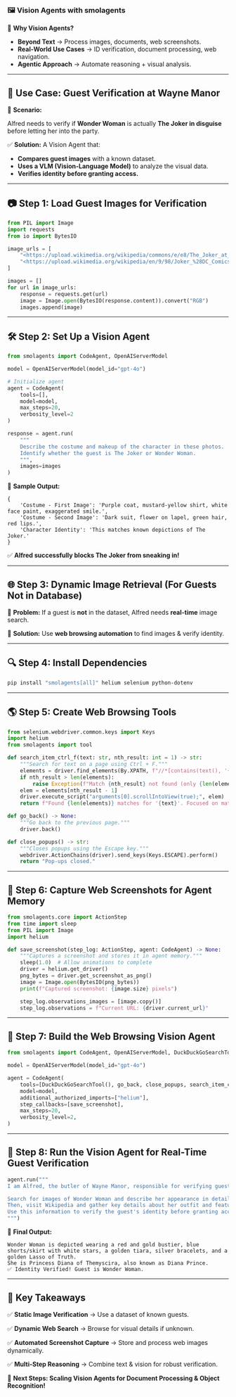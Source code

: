 ### **🖼️ Vision Agents with smolagents**

🔹 **Why Vision Agents?**

- **Beyond Text** → Process images, documents, web screenshots.
- **Real-World Use Cases** → ID verification, document processing, web navigation.
- **Agentic Approach** → Automate reasoning + visual analysis.

---

## **👀 Use Case: Guest Verification at Wayne Manor**

📌 **Scenario:**

Alfred needs to verify if **Wonder Woman** is actually **The Joker in disguise** before letting her into the party.

✅ **Solution:** A Vision Agent that:

- **Compares guest images** with a known dataset.
- **Uses a VLM (Vision-Language Model)** to analyze the visual data.
- **Verifies identity before granting access.**

---

## **📷 Step 1: Load Guest Images for Verification**

```python
from PIL import Image
import requests
from io import BytesIO

image_urls = [
    "<https://upload.wikimedia.org/wikipedia/commons/e/e8/The_Joker_at_Wax_Museum_Plus.jpg>",  # Joker image
    "<https://upload.wikimedia.org/wikipedia/en/9/98/Joker_%28DC_Comics_character%29.jpg>"  # Joker image
]

images = []
for url in image_urls:
    response = requests.get(url)
    image = Image.open(BytesIO(response.content)).convert("RGB")
    images.append(image)

```

---

## **🛠 Step 2: Set Up a Vision Agent**

```python
from smolagents import CodeAgent, OpenAIServerModel

model = OpenAIServerModel(model_id="gpt-4o")

# Initialize agent
agent = CodeAgent(
    tools=[],
    model=model,
    max_steps=20,
    verbosity_level=2
)

response = agent.run(
    """
    Describe the costume and makeup of the character in these photos.
    Identify whether the guest is The Joker or Wonder Woman.
    """,
    images=images
)

```

📌 **Sample Output:**

```
{
    'Costume - First Image': 'Purple coat, mustard-yellow shirt, white face paint, exaggerated smile.',
    'Costume - Second Image': 'Dark suit, flower on lapel, green hair, red lips.',
    'Character Identity': 'This matches known depictions of The Joker.'
}

```

✅ **Alfred successfully blocks The Joker from sneaking in!**

---

## **🌐 Step 3: Dynamic Image Retrieval (For Guests Not in Database)**

🔹 **Problem:** If a guest is **not** in the dataset, Alfred needs **real-time** image search.

🔹 **Solution:** Use **web browsing automation** to find images & verify identity.

---

## **🔍 Step 4: Install Dependencies**

```bash
pip install "smolagents[all]" helium selenium python-dotenv

```

---

## **🌎 Step 5: Create Web Browsing Tools**

```python
from selenium.webdriver.common.keys import Keys
import helium
from smolagents import tool

def search_item_ctrl_f(text: str, nth_result: int = 1) -> str:
    """Search for text on a page using Ctrl + F."""
    elements = driver.find_elements(By.XPATH, f"//*[contains(text(), '{text}')]")
    if nth_result > len(elements):
        raise Exception(f"Match {nth_result} not found (only {len(elements)} matches)")
    elem = elements[nth_result - 1]
    driver.execute_script("arguments[0].scrollIntoView(true);", elem)
    return f"Found {len(elements)} matches for '{text}'. Focused on match {nth_result}."

def go_back() -> None:
    """Go back to the previous page."""
    driver.back()

def close_popups() -> str:
    """Closes popups using the Escape key."""
    webdriver.ActionChains(driver).send_keys(Keys.ESCAPE).perform()
    return "Pop-ups closed."

```

---

## **📸 Step 6: Capture Web Screenshots for Agent Memory**

```python
from smolagents.core import ActionStep
from time import sleep
from PIL import Image
import helium

def save_screenshot(step_log: ActionStep, agent: CodeAgent) -> None:
    """Captures a screenshot and stores it in agent memory."""
    sleep(1.0)  # Allow animations to complete
    driver = helium.get_driver()
    png_bytes = driver.get_screenshot_as_png()
    image = Image.open(BytesIO(png_bytes))
    print(f"Captured screenshot: {image.size} pixels")

    step_log.observations_images = [image.copy()]
    step_log.observations = f"Current URL: {driver.current_url}"

```

---

## **🤖 Step 7: Build the Web Browsing Vision Agent**

```python
from smolagents import CodeAgent, OpenAIServerModel, DuckDuckGoSearchTool

model = OpenAIServerModel(model_id="gpt-4o")

agent = CodeAgent(
    tools=[DuckDuckGoSearchTool(), go_back, close_popups, search_item_ctrl_f],
    model=model,
    additional_authorized_imports=["helium"],
    step_callbacks=[save_screenshot],
    max_steps=20,
    verbosity_level=2,
)

```

---

## **🚀 Step 8: Run the Vision Agent for Real-Time Guest Verification**

```python
agent.run("""
I am Alfred, the butler of Wayne Manor, responsible for verifying guest identities. A superhero claims to be Wonder Woman, but I must confirm this.

Search for images of Wonder Woman and describe her appearance in detail.
Then, visit Wikipedia and gather key details about her outfit and features.
Use this information to verify the guest's identity before granting access.
""")

```

📌 **Final Output:**

```
Wonder Woman is depicted wearing a red and gold bustier, blue shorts/skirt with white stars, a golden tiara, silver bracelets, and a golden Lasso of Truth.
She is Princess Diana of Themyscira, also known as Diana Prince.
✅ Identity Verified! Guest is Wonder Woman.

```

---

## **🎯 Key Takeaways**

✅ **Static Image Verification** → Use a dataset of known guests.

✅ **Dynamic Web Search** → Browse for visual details if unknown.

✅ **Automated Screenshot Capture** → Store and process web images dynamically.

✅ **Multi-Step Reasoning** → Combine text & vision for robust verification.

🚀 **Next Steps: Scaling Vision Agents for Document Processing & Object Recognition!**
